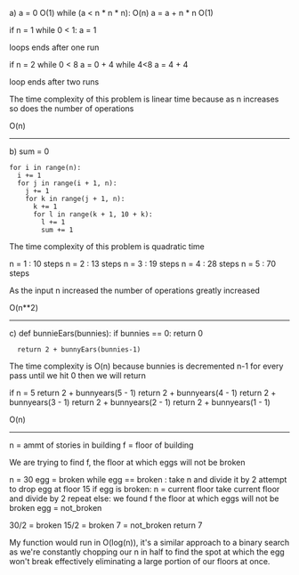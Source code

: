 a)  a = 0                                           O(1)
    while (a < n * n * n):                          O(n)
      a = a + n * n                                 O(1)


if n = 1
while 0 < 1:
a = 1

loops ends after one run

if n = 2
while 0 < 8
a = 0 + 4
while 4<8
a = 4 + 4

loop ends after two runs

The time complexity of this problem is linear time because as n increases so does the number of operations

O(n)

---------------------------------------------------------------------------

b)  sum = 0                                           

    for i in range(n):                                 
      i += 1
      for j in range(i + 1, n):
        j += 1
        for k in range(j + 1, n):
          k += 1
          for l in range(k + 1, 10 + k):
            l += 1
            sum += 1

The time complexity of this problem is quadratic time

n = 1 : 10 steps
n = 2 : 13 steps
n = 3 : 19 steps
n = 4 : 28 steps
n = 5 : 70 steps

As the input n increased the number of operations greatly increased

O(n**2)

---------------------------------------------------------------------------------

c)  def bunnieEars(bunnies):
      if bunnies == 0:
        return 0

      return 2 + bunnyEars(bunnies-1)

The time complexity is O(n) because bunnies is decremented n-1 for every pass until we hit 0 then we will return

if n = 5
return 2 + bunnyears(5 - 1)
return 2 + bunnyears(4 - 1)
return 2 + bunnyears(3 - 1)
return 2 + bunnyears(2 - 1)
return 2 + bunnyears(1 - 1)

O(n)

----------------------------------------------------------------------------------


n = ammt of stories in building
f = floor of building

We are trying to find f, the floor at which eggs will not be broken

n = 30
egg = broken
while egg == broken :
take n and divide it by 2
attempt to drop egg at floor 15
if egg is broken:
n = current floor
take current floor and divide by 2
repeat
else:
we found f the floor at which eggs will not be broken
egg = not_broken

30/2 = broken
15/2 = broken
7 = not_broken
return 7

My function would run in O(log(n)), it's a similar approach to a binary search as we're constantly chopping our n in half to find the spot at which the egg won't break effectively eliminating a large portion of our floors at once.



